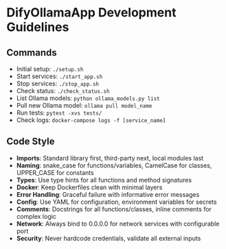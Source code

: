 # DifyOllamaApp Development Guidelines

## Commands
- Initial setup: `./setup.sh`
- Start services: `./start_app.sh`
- Stop services: `./stop_app.sh`
- Check status: `./check_status.sh`
- List Ollama models: `python ollama_models.py list`
- Pull new Ollama model: `ollama pull model_name`
- Run tests: `pytest -xvs tests/`
- Check logs: `docker-compose logs -f [service_name]`

## Code Style
- **Imports**: Standard library first, third-party next, local modules last
- **Naming**: snake_case for functions/variables, CamelCase for classes, UPPER_CASE for constants
- **Types**: Use type hints for all functions and method signatures
- **Docker**: Keep Dockerfiles clean with minimal layers
- **Error Handling**: Graceful failure with informative error messages
- **Config**: Use YAML for configuration, environment variables for secrets
- **Comments**: Docstrings for all functions/classes, inline comments for complex logic
- **Network**: Always bind to 0.0.0.0 for network services with configurable port
- **Security**: Never hardcode credentials, validate all external inputs